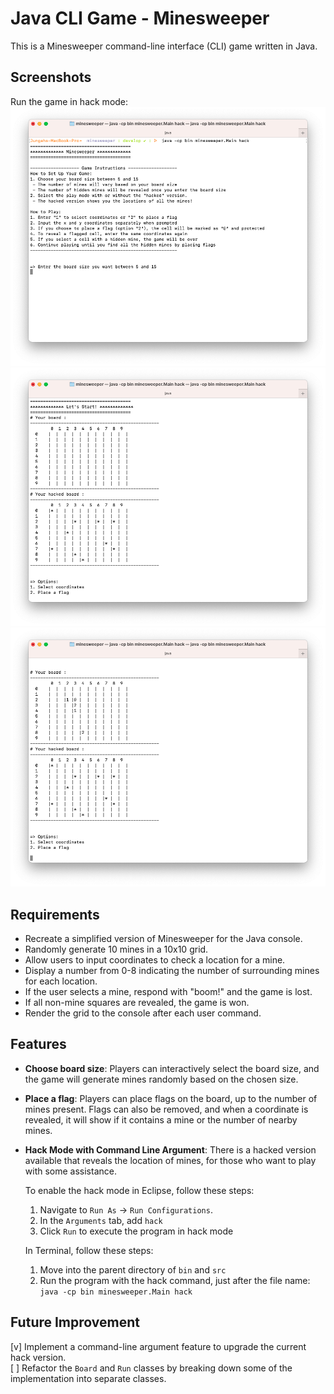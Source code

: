# Java CLI Game - Minesweeper

This is a Minesweeper command-line interface (CLI) game written in Java.

## Screenshots

Run the game in hack mode:
![](./screenshots/game_1.png)
![](./screenshots/game_2.png)
![](./screenshots/game_3.png)

## Requirements

- Recreate a simplified version of Minesweeper for the Java console.
- Randomly generate 10 mines in a 10x10 grid.
- Allow users to input coordinates to check a location for a mine.
- Display a number from 0-8 indicating the number of surrounding mines for each location.
- If the user selects a mine, respond with "boom!" and the game is lost.
- If all non-mine squares are revealed, the game is won.
- Render the grid to the console after each user command.

## Features

- **Choose board size**: Players can interactively select the board size, and the game will generate mines randomly based on the chosen size.
- **Place a flag**: Players can place flags on the board, up to the number of mines present. Flags can also be removed, and when a coordinate is revealed, it will show if it contains a mine or the number of nearby mines.
- **Hack Mode with Command Line Argument**: There is a hacked version available that reveals the location of mines, for those who want to play with some assistance.

  To enable the hack mode in Eclipse, follow these steps:

  1. Navigate to `Run As` -> `Run Configurations`.
  2. In the `Arguments` tab, add `hack`
  3. Click `Run` to execute the program in hack mode

  In Terminal, follow these steps:

  1. Move into the parent directory of `bin` and `src`
  2. Run the program with the hack command, just after the file name: `java -cp bin minesweeper.Main hack`

## Future Improvement

[v] Implement a command-line argument feature to upgrade the current hack version.<br />
[ ] Refactor the `Board` and `Run` classes by breaking down some of the implementation into separate classes.
